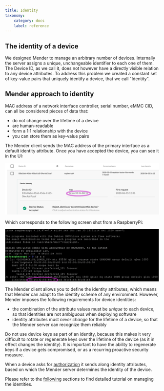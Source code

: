 ```yaml
---
title: Identity
taxonomy:
    category: docs
    label: reference
---
```


## The identity of a device

We designed Mender to manage an arbitrary number of devices. Internally the server assigns
a unique, unchangeable identifier to each one of them. The Device ID, as we call it, does not however
have a directly visible relation to any device attributes.
To address this problem we created a constant set of key-value pairs that uniquely identify a device,
that we call "Identity". 


## Mender approach to identity

MAC address of a network interface controller, serial number, eMMC CID, can all be considered
pieces of data that:
* do not change over the lifetime of a device
* are human-readable
* form a 1:1 relationship with the device
* you can store them as key-value pairs

The Mender client sends the MAC address of the primary interface as a default
identity attribute. Once you have accepted the device, you can see it in the UI:

![identity](identity.png)

Which corresponds to the following screen shot from a RaspberryPi:

![pi](rpiipas.png)

The Mender client allows you to define the identity attributes, which means that Mender
can adapt to the identity scheme of any environment. However, Mender imposes the following
requirements for device identities:

* the combination of the attribute values must be *unique* to each device, so that identities are not ambiguous when deploying software
* identity attributes must *never change* for the lifetime of a device, so that the Mender server can recognize them reliably

Do not use device keys as part of an identity, because this makes it very difficult to
rotate or regenerate keys over the lifetime of the device (as it in effect changes the identity).
It is important to have the ability to regenerate keys if a device gets compromised, or as a recurring proactive security measure.

When a device asks for [authorization](linktotheauth) it sends along identity
attributes, based on which the Mender server determines the identity of the device.

Please refer to the [following](linktothe.05-client-configuration/03-identity) sections
to find detailed tutorial on managing the identities.

